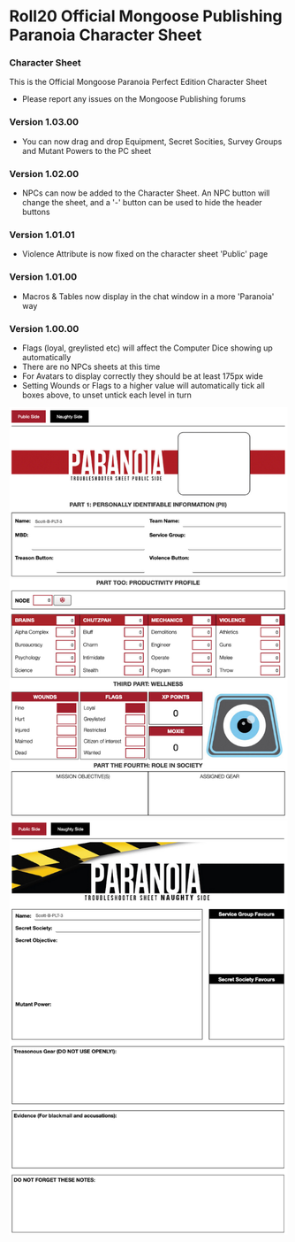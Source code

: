 # Roll20 Official Mongoose Publishing Paranoia Character Sheet

### Character Sheet

This is the Official Mongoose Paranoia Perfect Edition Character Sheet

- Please report any issues on the Mongoose Publishing forums

### Version 1.03.00

- You can now drag and drop Equipment, Secret Socities, Survey Groups and Mutant Powers to the PC sheet

### Version 1.02.00

- NPCs can now be added to the Character Sheet. An NPC button will change the sheet, and a '-' button can be used to hide the header buttons

### Version 1.01.01

- Violence Attribute is now fixed on the character sheet 'Public' page

### Version 1.01.00

- Macros & Tables now display in the chat window in a more 'Paranoia' way

### Version 1.00.00

- Flags (loyal, greylisted etc) will affect the Computer Dice showing up automatically
- There are no NPCs sheets at this time
- For Avatars to display correctly they should be at least 175px wide
- Setting Wounds or Flags to a higher value will automatically tick all boxes above, to unset untick each level in turn

![Image](Official%20Mongoose%20Publishing%20Paranoia%20Character%20Sheet.jpg)
![Image](Official%20Mongoose%20Publishing%20Paranoia%20Character%20Sheet%20Naughty%20Side.jpg)
